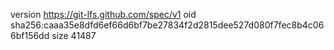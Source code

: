 version https://git-lfs.github.com/spec/v1
oid sha256:caaa35e8dfd6ef66d6bf7be27834f2d2815dee527d080f7fec8b4c066bf156dd
size 41487
